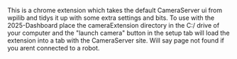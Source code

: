 This is a chrome extension which takes the default CameraServer ui from wpilib and tidys it up with some extra settings and bits.
To use with the 2025-Dashboard place the cameraExtension directory in the C:/ drive of your computer and the "launch camera" button in the setup tab will load the extension into a tab with the CameraServer site. Will say page not found if you arent connected to a robot.
